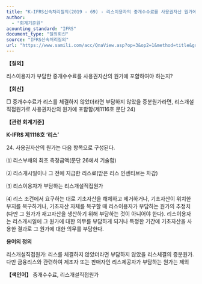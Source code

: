 ```yaml
---
title: "K-IFRS신속처리질의(2019 - 69) - 리스이용자의 중개수수료를 사용권자산 원가에 포함 하는지"
author:
  - "회계기준원"
acounting_standard: "IFRS"
document_type: "질의회신"
source: "IFRS신속처리질의"
url: "https://www.samili.com/acc/QnaView.asp?op=3&op2=1&method=title&group=2124-15;1&orgcode=3&searchword=&page=37&code=K%2DIFRS%EC%8B%A0%EC%86%8D%EC%B2%98%EB%A6%AC%EC%A7%88%EC%9D%98%2D69%3A201906"
---
```

**【질의】**

  

리스이용자가 부담한 중개수수료를 사용권자산의 원가에 포함하여야 하는지?

  
  

**【회신】**

  

□ 중개수수료가 리스를 체결하지 않았더라면 부담하지 않았을 증분원가라면, 리스개설직접원가로 사용권자산의 원가에 포함함(제1116호 문단 24)

  
  

**【관련 회계기준】**

  

**K-IFRS 제1116호 ‘리스’**

  

24\. 사용권자산의 원가는 다음 항목으로 구성된다.

⑴ 리스부채의 최초 측정금액(문단 26에서 기술함)

⑵ 리스개시일이나 그 전에 지급한 리스료(받은 리스 인센티브는 차감)

⑶ 리스이용자가 부담하는 리스개설직접원가

⑷ 리스 조건에서 요구하는 대로 기초자산을 해체하고 제거하거나, 기초자산이 위치한 부지를 복구하거나, 기초자산 자체를 복구할 때 리스이용자가 부담하는 원가의 추정치(다만 그 원가가 재고자산을 생산하기 위해 부담하는 것이 아니어야 한다). 리스이용자는 리스개시일에 그 원가에 대한 의무를 부담하게 되거나 특정한 기간에 기초자산을 사용한 결과로 그 원가에 대한 의무를 부담한다.

  

**용어의 정의**

리스개설직접원가: 리스를 체결하지 않았더라면 부담하지 않았을 리스체결의 증분원가. 다만 금융리스와 관련하여 제조자 또는 판매자인 리스제공자가 부담하는 원가는 제외

  
  

**【색인어】** 중개수수료, 리스개설직접원가
